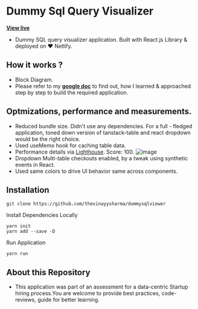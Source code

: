 # Dummy Sql Query Visualizer

__[View live](https://getsqlviewer.netlify.app/)__

- Dummy SQL query visualizer application. Built with React.js Library & deployed on ❤️ Netlify.


## How it works ?

- Block Diagram.
- Please refer to my __[google doc](https://docs.google.com/document/d/1DnfRGAHtvWO6AhkJD_WQToCXuqpsE6lNZUleXXCKgDs/edit?usp=sharing)__ to find out, how I learned & approached step by step to build the required application.

## Optmizations, performance and measurements.

- Reduced bundle size. Didn't use any dependencies. For a full - fledged application, toned down version of tanstack-table and react dropdown would be the right choice.
- Used useMemo hook for caching table data.
- Performance details via [Lighthouse](https://drive.google.com/file/d/1CcfkjZhVv03vHY7LBbigFxTZ8xGvmgb_/view?usp=sharing). Score: 100.
![image](https://user-images.githubusercontent.com/68610608/176541272-3d0e1121-9704-4688-a5ae-c5629194e09f.png)
- Dropdown Multi-table checkouts enabled, by a tweak using synthetic events in React.
- Used same colors to drive UI behavior same across components.

## Installation

```
git clone https://github.com/thevinayysharma/dummysqlviewer
```

Install Dependencies Locally

```
yarn init
yarn add --save -D
```

Run Application

```
yarn run
```

## About this Repository

- This application was part of an assessment for a data-centric Startup hiring process.You are welcome to provide best practices, code-reviews, guide for better learning.

